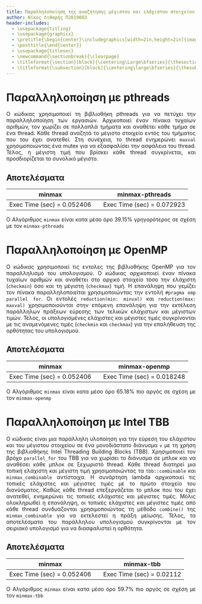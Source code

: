 ```yaml
---
title: Παραλληλοποίηση της αναζήτησης μέγιστου και ελάχιστου στοιχείου σε μονοδιάστατο πίνακα
author: Νίκος Λιθαρής Π2019083
header-includes:
  - \usepackage{titling}
  - \usepackage{graphicx}
  - \pretitle{\begin{center}\includegraphics[width=2in,height=2in]{images/ionio-logo.jpg}\par\LARGE}
  - \posttitle{\end{center}}
  - \usepackage{titlesec}
  - \newcommand{\sectionbreak}{\clearpage}
  - \titleformat{\section}[block]{\centering\Large\bfseries}{\thesection}{1em}{}
  - \titleformat{\subsection}[block]{\centering\large\bfseries}{\thesubsection}{1em}{}
---
```


# Παραλληλοποίηση με pthreads

<div style="text-align: justify">

Ο κώδικας χρησιμοποιεί τη βιβλιοθήκη pthreads για να πετύχει την παραλληλοποίηση των εργασιών. Αρχικοποιεί έναν πίνακα τυχαίων αριθμών, τον χωρίζει σε πολλαπλά τμήματα και αναθέτει κάθε τμήμα σε ένα thread. Κάθε thread αναζητά το μέγιστο στοιχείο εντός του τμήματος που του έχει ανατεθεί. Στη συνέχεια, το thread ενημερώνει `maxval` χρησιμοποιώντας ένα mutex για να εξασφαλίσει την ασφάλεια του thread. Τέλος, η μέγιστη τιμή που βρίσκει κάθε thread συγκρίνεται, και προσδιορίζεται το συνολικό μέγιστο.

<div>

## Αποτελέσματα

<div align="center">

|           minmax           |   |       minmax-pthreads      |
|:--------------------------:|---|:--------------------------:|
| Exec Time (sec) = 0.052406 |   | Exec Time (sec) = 0.072923 |

</div>

Ο Αλγόριθμος `minmax` είναι κατα μέσο όρο 39.15% γρηγορότερος σε σχέση με τον `minmax-pthreads`

# Παραλληλοποίηση με OpenMP

<div style="text-align: justify">

Ο κώδικας χρησιμοποιεί τις εντολες της βιβλιοθήκης OpenMP για τον παραλληλισμό του υπολογισμού. Ο κώδικας αρχικοποιεί έναν πίνακα τυχαίων αριθμών και αναθέτει στο αρχικό στοιχείο τόσο την ελάχιστη (`checkmin`) όσο και τη μέγιστη (`checkmax`) τιμή. Η επανάληψη που γεμίζει τον πίνακα παραλληλοποιείται χρησιμοποιώντας την εντολή `#pragma omp parallel for`. Οι εντολές `reduction(min: minval)` και `reduction(max: maxval)` χρησιμοποιούνται στην επόμενη επανάληψη για την εκτέλεση παράλληλων πράξεων εύρεσης των τελικών ελάχιστων και μέγιστων τιμών. Τέλος, οι υπολογισμένες ελάχιστες και μέγιστες τιμές συγκρίνονται με τις αναμενόμενες τιμές (`checkmin` και `checkmax`) για την επαλήθευση της ορθότητας του υπολογισμού.

</div>

## Αποτελέσματα

<div align="center">

|           minmax           |   |       minmax-openmp        |
|:--------------------------:|---|:--------------------------:|
| Exec Time (sec) = 0.052406 |   | Exec Time (sec) = 0.018248 |

</div>

Ο Αλγόριθμος `minmax` είναι κατα μέσο όρο 65.18% πιο αργός σε σχέση με τον `minmax-openmp` 

# Παραλληλοποίηση με Intel TBB

<div style="text-align: justify">

Ο κώδικας είναι μια παράλληλη υλοποίηση για την εύρεση του ελάχιστου και του μέγιστου στοιχείου σε ένα μονοδιάστατο διάνυσμα `v` με τη χρήση της βιβλιοθήκης Intel Threading Building Blocks (TBB). Χρησιμοποιεί τον βρόχο `parallel_for` του TBB για να χωρίσει το διάνυσμα σε μπλοκ και να αναθέσει κάθε μπλοκ σε ξεχωριστό thread. Κάθε thread διατηρεί μια τοπική ελάχιστη και μέγιστη τιμή χρησιμοποιώντας τα `tbb::combinable` και `minmax_combinable` αντίστοιχα. Η συνάρτηση lambda αρχικοποιεί τις τοπικές ελάχιστες και μέγιστες τιμές με το πρώτο στοιχείο του διανύσματος. Καθώς κάθε thread επεξεργάζεται το μπλοκ που του έχει ανατεθεί, ενημερώνει τις τοπικές ελάχιστες και μέγιστες τιμές. Μόλις ολοκληρωθεί η επανάληψη, οι τοπικές ελάχιστες και μέγιστες τιμές από κάθε thread συνδυάζονται χρησιμοποιώντας τη μέθοδο `combine()` της `minmax_combinable` για να εκτελεστεί η πράξη μείωσης. Τέλος, τα αποτελέσματα του παράλληλου υπολογισμού συγκρίνονται με τον σειριακό υπολογισμό για να διασφαλιστεί η ορθότητα. 

</div>

## Αποτελέσματα

<div align="center">

|           minmax           |   |       minmax-tbb           |
|:--------------------------:|---|:--------------------------:|
| Exec Time (sec) = 0.052406 |   | Exec Time (sec) = 0.02112  |

</div>

Ο Αλγόριθμος `minmax` είναι κατα μέσο όρο 59.7% πιο αργός σε σχέση με τον `minmax-tbb`
